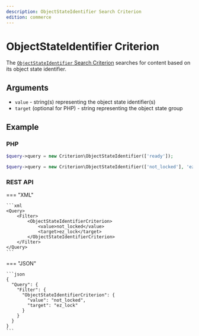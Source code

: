 ```yaml
---
description: ObjectStateIdentifier Search Criterion
edition: commerce
---
```


# ObjectStateIdentifier Criterion

The [`ObjectStateIdentifier` Search Criterion](../../api/php_api/php_api_reference/classes/Ibexa-Contracts-Core-Repository-Values-Content-Query-Criterion-ObjectStateId.html) searches for content based on its object state identifier.

## Arguments

- `value` - string(s) representing the object state identifier(s)
- `target` (optional for PHP)  - string representing the object state group

## Example

### PHP

``` php
$query->query = new Criterion\ObjectStateIdentifier(['ready']);
```

``` php
$query->query = new Criterion\ObjectStateIdentifier(['not_locked'], 'ez_lock');
```

### REST API

=== "XML"

    ```xml
    <Query>
        <Filter>
            <ObjectStateIdentifierCriterion>
                <value>not_locked</value>
                <target>ez_lock</target>
            </ObjectStateIdentifierCriterion>
        </Filter>
    </Query>
    ```

=== "JSON"

    ```json
    {
      "Query": {
        "Filter": {
          "ObjectStateIdentifierCriterion": {
            "value": "not_locked",
            "target": "ez_lock"
          }
        }
      }
    }
    ```